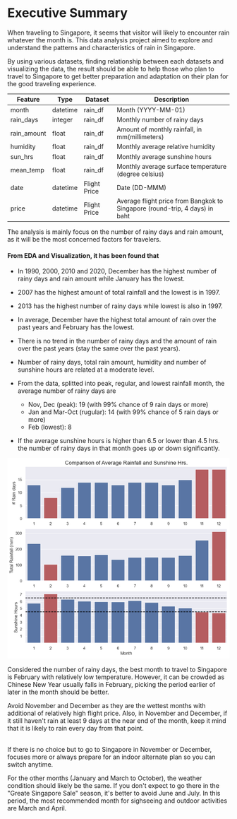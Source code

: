 # Executive Summary

When traveling to Singapore, it seems that visitor will likely to encounter rain whatever the month is. This data analysis project aimed to explore and understand the patterns and characteristics of rain in Singapore.

By using various datasets, finding relationship between each datasets and visualizing the data, the result should be able to help those who plan to travel to Singapore to get better preparation and adaptation on their plan for the good traveling experience.

|Feature|Type|Dataset|Description|
|---|---|---|---|
|month|datetime|rain_df|Month (YYYY-MM-01)|
|rain_days|integer|rain_df|Monthly number of rainy days|
|rain_amount|float|rain_df|Amount of monthly rainfall, in mm(millimeters)|
|humidity|float|rain_df|Monthly average relative humidity|
|sun_hrs|float|rain_df|Monthly average sunshine hours|
|mean_temp|float|rain_df|Monthly average surface temperature (degree celsius)|
|date|datetime|Flight Price|Date (DD-MMM)|
|price|datetime|Flight Price|Average flight price from Bangkok to Singapore (round-trip, 4 days) in baht|

The analysis is mainly focus on the number of rainy days and rain amount, as it will be the most concerned factors for travelers.

#### **From EDA and Visualization, it has been found that**
* In 1990, 2000, 2010 and 2020, December has the highest number of rainy days and rain amount while January has the lowest.

* 2007 has the highest amount of total rainfall and the lowest is in 1997.

* 2013 has the highest number of rainy days while lowest is also in 1997.

* In average, December have the highest total amount of rain over the past years and February has the lowest.

* There is no trend in the number of rainy days and the amount of rain over the past years (stay the same over the past years).

* Number of rainy days, total rain amount, humidity and number of sunshine hours are related at a moderate level.
* From the data, splitted into peak, regular, and lowest rainfall month, the average number of rainy days are
    * Nov, Dec (peak): 19 (with 99% chance of 9 rain days or more)
    * Jan and Mar-Oct (rugular): 14 (with 99% chance of 5 rain days or more)
    * Feb (lowest): 8
    
* If the average sunshine hours is higher than 6.5 or lower than 4.5 hrs. the number of rainy days in that month goes up or down significantly.

![Rainfall and Sunshine Hours](images/Comparison%20of%20Rainfall%20and%20Sunshine%20Hours.png)

Considered the number of rainy days, the best month to travel to Singapore is February with relatively low temperature.
However, it can be crowded as Chinese New Year usually falls in February, picking the period earlier of later in the month should be better.

Avoid November and December as they are the wettest months with additional of relatively high flight price.
Also, in November and December, if it still haven't rain at least 9 days at the near end of the month, keep it mind that it is likely to rain every day from that point.

<br>
If there is no choice but to go to Singapore in November or December, focuses more or always prepare for an indoor alternate plan so you can switch anytime.

For the other months (January and March to October), the weather condition should likely be the same. If you don't expect to go there in the "Greate Singapore Sale" season, it's better to avoid June and July. In this period, the most recommended month for sighseeing and outdoor activities are March and April.